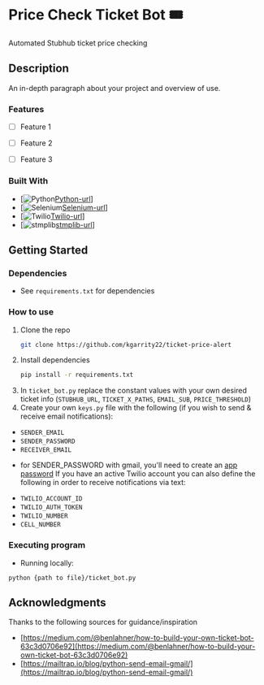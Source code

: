 # Price Check Ticket Bot 🎟

Automated Stubhub ticket price checking

## Description

An in-depth paragraph about your project and overview of use.

### Features
- [ ] Feature 1
- [ ] Feature 2
- [ ] Feature 3


### Built With
* [![Python][Python][Python-url]]
* [![Selenium][Selenium][Selenium-url]]
* [![Twilio][Twilio][Twilio-url]]
* [![stmplib][stmplib][stmplib-url]]


## Getting Started

### Dependencies

* See `requirements.txt` for dependencies

### How to use


1. Clone the repo
   ```sh
   git clone https://github.com/kgarrity22/ticket-price-alert
   ```
2. Install dependencies
   ```sh
   pip install -r requirements.txt
   ```
3. In `ticket_bot.py` replace the constant values with your own desired ticket info (`STUBHUB_URL`, `TICKET_X_PATHS`, `EMAIL_SUB`, `PRICE_THRESHOLD`) 
4. Create your own `keys.py` file with the following (if you wish to send & receive email notifications):
* `SENDER_EMAIL` 
* `SENDER_PASSWORD`
* `RECEIVER_EMAIL`
- for SENDER_PASSWORD with gmail, you'll need to create an [app password](https://knowledge.workspace.google.com/kb/how-to-create-app-passwords-000009237)
If you have an active Twilio account you can also define the following in order to receive notifications via text:
* `TWILIO_ACCOUNT_ID`
* `TWILIO_AUTH_TOKEN`
* `TWILIO_NUMBER`
* `CELL_NUMBER` 

### Executing program

* Running locally:
```
python {path to file}/ticket_bot.py
```

## Acknowledgments

Thanks to the following sources for guidance/inspiration
* [https://medium.com/@benlahner/how-to-build-your-own-ticket-bot-63c3d0706e92](https://medium.com/@benlahner/how-to-build-your-own-ticket-bot-63c3d0706e92)
* [https://mailtrap.io/blog/python-send-email-gmail/](https://mailtrap.io/blog/python-send-email-gmail/)



[Python]: https://img.shields.io/badge/python-000000?style=for-the-badge&logo=python
[Python-url]: https://www.python.org/
[Selenium]: https://img.shields.io/badge/selenium-000000?style=for-the-badge&logo=selenium
[Selenium-url]: https://www.selenium.dev/
[Twilio]:https://img.shields.io/badge/twilio-000000?style=for-the-badge&logo=twilio
[Twilio-url]:https://www.twilio.com/en-us 
[stmplib]: https://img.shields.io/badge/stmplib-000000?style=for-the-badge&logo=stmplib
[stmplib-url]: https://docs.python.org/3/library/smtplib.html
